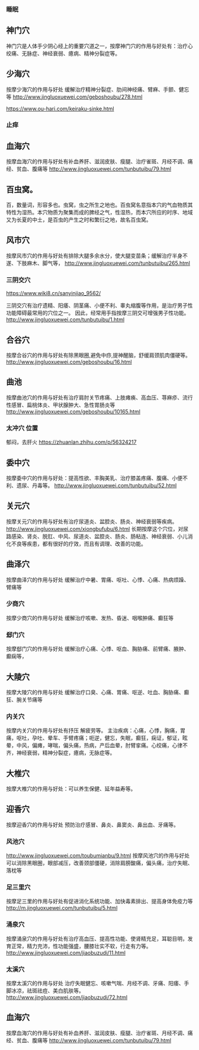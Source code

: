 ### 睡眠
## 神门穴
神门穴是人体手少阴心经上的重要穴道之一，按摩神门穴的作用与好处有：治疗心绞痛、无脉症、神经衰弱、癔病、精神分裂症等。

## 少海穴
按摩少海穴的作用与好处 缓解治疗精神分裂症、肋间神经痛、臂麻、手颤、健忘等
http://www.jingluoxuewei.com/geboshoubu/278.html

https://www.ou-hari.com/keiraku-sinke.html

### 止痒
## 血海穴
按摩血海穴的作用与好处有补血养肝、滋润皮肤、瘦腿、治疗雀斑、月经不调、痛经、贫血、腹痛等
http://www.jingluoxuewei.com/tunbutuibu/79.html

## 百虫窝。
百，数量词，形容多也。虫窝，虫之所生之地也。百虫窝名意指本穴的气血物质其特性为湿热。本穴物质为聚集而成的脾经之气，性湿热，而本穴所应的时序、地域又为长夏的中土，是百虫的产生之时和繁衍之地，故名百虫窝。


## 风市穴
按摩风市穴的作用与好处有排除大腿多余水分，使大腿变苗条；缓解治疗半身不遂、下肢麻木、脚气等，
http://www.jingluoxuewei.com/tunbutuibu/265.html


### 三阴交穴
https://www.wiki8.cn/sanyinjiao_9562/

三阴交穴有治疗遗精、阳痿、阴茎痛、小便不利、睾丸缩腹等作用，是治疗男子性功能障碍最常用的穴位之一。
因此，经常用手指按摩三阴交可增强男子性功能。
http://www.jingluoxuewei.com/tunbutuibu/1.html

## 合谷穴
按摩合谷穴的作用与好处有除黑眼圈,避免中痧,提神醒脑，舒缓肩颈肌肉僵硬等。
http://www.jingluoxuewei.com/geboshoubu/16.html





## 曲池
按摩曲池穴的作用与好处有治疗肩肘关节疼痛、上肢瘫痪、高血压、荨麻疹、流行性感冒、扁桃体炎、甲状腺肿大、急性胃肠炎等
http://www.jingluoxuewei.com/geboshoubu/10165.html

### 太冲穴 位置
郁闷，去肝火
https://zhuanlan.zhihu.com/p/56324217

## 委中穴
按摩委中穴的作用与好处：提高性欲、丰胸美乳、治疗膝盖疼痛、腹痛、小便不利、遗尿、丹毒等。
http://www.jingluoxuewei.com/tunbutuibu/52.html





## 关元穴
按摩关元穴的作用与好处有治疗尿道炎、盆腔炎、肠炎、神经衰弱等疾病。
http://www.jingluoxuewei.com/xiongbufubu/6.html
长期按摩这个穴位，对尿路感染、肾炎、脱肛、中风、尿道炎、盆腔炎、肠炎、肠粘连、神经衰弱、小儿消化不良等疾患，都有很好的疗效，而且有调理、改善的功能。

## 曲泽穴
按摩曲泽穴的作用与好处 缓解治疗中暑、胃痛、呕吐、心悸、心痛、热病烦躁、臂痛等


### 少商穴
按摩少商穴的作用与好处 缓解治疗咳嗽、发热、昏迷、咽喉肿痛、癫狂等

### 郄门穴
按摩郄门穴的作用与好处 缓解治疗心痛、心悸、呕血、胸胁痛、前臂痛、腋肿、癫痫等，

## 大陵穴
按摩大陵穴的作用与好处 缓解治疗口臭、心痛、胃痛、呕逆、吐血、胸胁痛、癫狂、腕关节痛等

### 内关穴
按摩内关穴的作用与好处有抒压 解疲劳等。
 主治疾病：心痛，心悸，胸痛，胃痛，呕吐，孕吐、晕车、手臂疼痛；呃逆，健忘，失眠，癫狂，痫证，郁证，眩晕，中风，偏瘫，哮喘，偏头痛，热病，产后血晕，肘臂挛痛。心绞痛，心律不齐，神经衰弱，精神分裂症，癔病，无脉症等。
 
## 大椎穴
按摩大椎穴的作用与好处：可以养生保健、延年益寿等。

## 迎香穴
按摩迎香穴的作用与好处 预防治疗感冒、鼻炎、鼻窦炎、鼻出血、牙痛等。

### 风池穴
http://www.jingluoxuewei.com/toubumianbu/9.html
按摩风池穴的作用与好处 可以消除黑眼圈，眼部减压，改善颈部僵硬，消除肩膀酸痛，偏头痛，治疗失眠、落枕等

### 足三里穴
按摩足三里的作用与好处有促进消化系统功能、加快毒素排出、提高身体免疫力等
http://m.jingluoxuewei.com/tunbutuibu/5.html



### 涌泉穴
按摩涌泉穴的作用与好处有治疗高血压、提高性功能、使肾精充足，耳聪目明，发育正常，精力充沛，性功能强盛，腰膝壮实不软，行走有力等。
http://www.jingluoxuewei.com/jiaobuzudi/11.html

### 太溪穴
按摩太溪穴的作用与好处 治疗失眠健忘、咳嗽气喘、月经不调、牙痛、阳痿、手脚冰凉，祛斑祛痘、美白肌肤等。
http://www.jingluoxuewei.com/jiaobuzudi/72.html

## 血海穴
按摩血海穴的作用与好处有补血养肝、滋润皮肤、瘦腿、治疗雀斑、月经不调、痛经、贫血、腹痛等
http://www.jingluoxuewei.com/tunbutuibu/79.html
